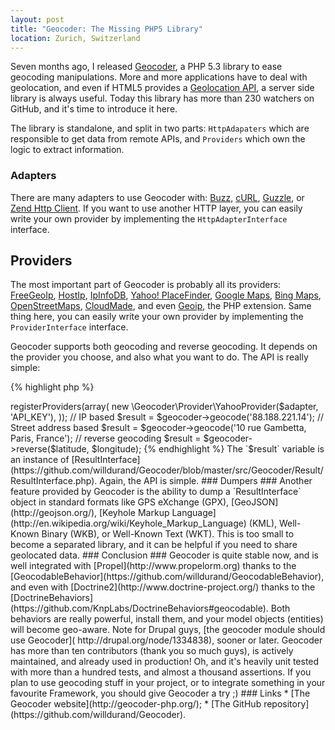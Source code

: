 ```yaml
---
layout: post
title: "Geocoder: The Missing PHP5 Library"
location: Zurich, Switzerland
---
```


Seven months ago, I released [Geocoder](https://github.com/willdurand/Geocoder),
a PHP 5.3 library to ease geocoding manipulations. More and more applications
have to deal with geolocation, and even if HTML5 provides a [Geolocation
API](http://www.w3.org/TR/geolocation-API/), a server side library is
always useful. Today this library has more than 230 watchers on GitHub, and it's
time to introduce it here.

The library is standalone, and split in two parts: `HttpAdapaters` which
are responsible to get data from remote APIs, and `Providers` which own the
logic to extract information.

### Adapters ###

There are many adapters to use Geocoder with:
[Buzz](https://github.com/kriswallsmith/Buzz),
[cURL](http://php.net/manual/book.curl.php),
[Guzzle](https://github.com/guzzle/guzzle), or [Zend Http
Client](http://framework.zend.com/manual/en/zend.http.client.html).
If you want to use another HTTP layer, you can easily write your own provider by
implementing the `HttpAdapterInterface` interface.


## Providers ###

The most important part of Geocoder is probably all its providers:
[FreeGeoIp](http://freegeoip.net/static/index.html),
[HostIp](http://www.hostip.info/), [IpInfoDB](http://www.ipinfodb.com/), [Yahoo!
PlaceFinder](http://developer.yahoo.com/geo/placefinder/), [Google
Maps](http://code.google.com/apis/maps/documentation/geocoding/), [Bing
Maps](http://msdn.microsoft.com/en-us/library/ff701715.aspx),
[OpenStreetMaps](http://nominatim.openstreetmap.org/),
[CloudMade](http://developers.cloudmade.com/projects/show/geocoding-http-api),
and even [Geoip](http://php.net/manual/book.geoip.php), the PHP extension.
Same thing here, you can easily write your own provider by implementing the
`ProviderInterface` interface.

Geocoder supports both geocoding and reverse geocoding. It depends on the
provider you choose, and also what you want to do. The API is really simple:

{% highlight php %}
<?php

$geocoder = new \Geocoder\Geocoder();
$adapter  = new \Geocoder\HttpAdapter\BuzzHttpAdapter();

$geocoder->registerProviders(array(
    new \Geocoder\Provider\YahooProvider($adapter, 'API_KEY'),
));

// IP based
$result = $geocoder->geocode('88.188.221.14');

// Street address based
$result = $geocoder->geocode('10 rue Gambetta, Paris, France');

// reverse geocoding
$result = $geocoder->reverse($latitude, $longitude);
{% endhighlight %}

The `$result` variable is an instance of [ResultInterface](https://github.com/willdurand/Geocoder/blob/master/src/Geocoder/Result/ResultInterface.php).
Again, the API is simple.


### Dumpers ###

Another feature provided by Geocoder is the ability to dump a
`ResultInterface` object in standard formats like GPS eXchange (GPX),
[GeoJSON](http://geojson.org/),
[Keyhole Markup Language](http://en.wikipedia.org/wiki/Keyhole_Markup_Language)
(KML), Well-Known Binary (WKB), or Well-Known Text (WKT).
This is too small to become a separated library, and it can be helpful if you need
to share geolocated data.


### Conclusion ###

Geocoder is quite stable now, and is well integrated with
[Propel](http://www.propelorm.org) thanks to the
[GeocodableBehavior](https://github.com/willdurand/GeocodableBehavior), and even
with [Doctrine2](http://www.doctrine-project.org/) thanks to the
[DoctrineBehaviors](https://github.com/KnpLabs/DoctrineBehaviors#geocodable).
Both behaviors are really powerful, install them, and your model objects
(entities) will become geo-aware.
Note for Drupal guys, [the geocoder module should use Geocoder](
http://drupal.org/node/1334838), sooner or later.

Geocoder has more than ten contributors (thank you so much guys), is actively
maintained, and already used in production! Oh, and it's heavily unit tested
with more than a hundred tests, and almost a thousand assertions.

If you plan to use geocoding stuff in your project, or to integrate something
in your favourite Framework, you should give Geocoder a try ;)


### Links

* [The Geocoder website](http://geocoder-php.org/);
* [The GitHub repository](https://github.com/willdurand/Geocoder).

